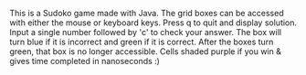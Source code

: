 This is a Sudoko game made with Java. 
The grid boxes can be accessed with either the mouse or keyboard keys.
Press q to quit and display solution.
Input a single number followed by 'c' to check your answer.
The box will turn blue if it is incorrect and green if it is correct. 
After the boxes turn green, that box is no longer accessible. 
Cells shaded purple if you win & gives time completed in nanoseconds :)
